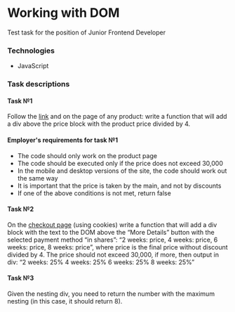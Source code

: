 # Working with DOM
Test task for the position of Junior Frontend Developer

### Technologies
+ JavaScript

### Task descriptions
#### Task №1 
Follow the [link](https://rivegauche.ru/?digiPreview=WXVNXQZEJ) and on the page of any product: write a function that will add a div above the price block with the product price divided by 4.
#### Employer's requirements for task №1
+ The code should only work on the product page
+ The code should be executed only if the price does not exceed 30,000
+ In the mobile and desktop versions of the site, the code should work out the same way
+ It is important that the price is taken by the main, and not by discounts
+ If one of the above conditions is not met, return false

#### Task №2
On the [checkout page](https://rivegauche.ru/checkout/multi) (using cookies) write a function that will add a div block with the text to the DOM above the “More Details” button with the selected payment method “in shares”:
“2 weeks: price, 4 weeks: price, 6 weeks: price, 8 weeks: price”, where price is the final price without discount divided by 4. The price should not exceed 30,000, if more, then output in div:
“2 weeks: 25% 4 weeks: 25% 6 weeks: 25% 8 weeks: 25%”

#### Task №3 
Given the nesting div, you need to return the number with the maximum nesting (in this case, it should return 8).
